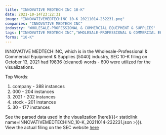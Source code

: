 ```yaml
---
title: "INNOVATIVE MEDTECH INC 10-K"
date: 2021-10-14T23:22:31
image: "INNOVATIVEMEDTECHINC_10-K_20211014-232231.png"
companies: "INNOVATIVE MEDTECH INC"
industry: "WHOLESALE-PROFESSIONAL & COMMERCIAL EQUIPMENT & SUPPLIES"
tags: ["INNOVATIVE MEDTECH INC","WHOLESALE-PROFESSIONAL & COMMERCIAL EQUIPMENT & SUPPLIES","10-13-2021","10-K"]
forms: "10-K"
---
```

INNOVATIVE MEDTECH INC, which is in the Wholesale-Professional & Commercial Equipment & Supplies [5040] industry, SEC 10-K filing on October 13, 2021 had 19836 (cleaned) words - 600 were utilized for the visualizations.

Top Words:
1. company - 388 instances
2. 000 - 204 instances
3. 2021 - 202 instances
4. stock - 201 instances
5. 30 - 177 instances


See the parsed data used in the visualization [here]({{< staticlink name=INNOVATIVEMEDTECHINC_10-K_20211014-232231.json >}}).  
View the actual filing on the SEC website [here](https://www.sec.gov/Archives/edgar/data/1331612/0001477932-21-007237.txt)